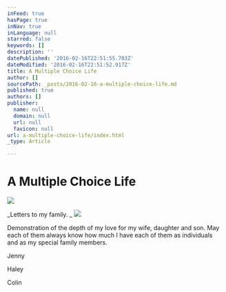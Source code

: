 ```yaml
---
inFeed: true
hasPage: true
inNav: true
inLanguage: null
starred: false
keywords: []
description: ''
datePublished: '2016-02-16T22:51:55.703Z'
dateModified: '2016-02-16T22:51:52.917Z'
title: A Multiple Choice Life
author: []
sourcePath: _posts/2016-02-16-a-multiple-choice-life.md
published: true
authors: []
publisher:
  name: null
  domain: null
  url: null
  favicon: null
url: a-multiple-choice-life/index.html
_type: Article

---
```

# A Multiple Choice Life
![](https://the-grid-user-content.s3-us-west-2.amazonaws.com/620d0725-9400-4695-9e26-e5b419a96edc.jpg)

_Letters to my family. _
![](https://the-grid-user-content.s3-us-west-2.amazonaws.com/a4a5f183-4729-4ebf-ab50-4327c5e231da.JPG)

Demonstration of the depth of my love for my wife, daughter and son. May each of them always know how much I have each of them as individuals and as my special family members.

Jenny 

Haley

Colin